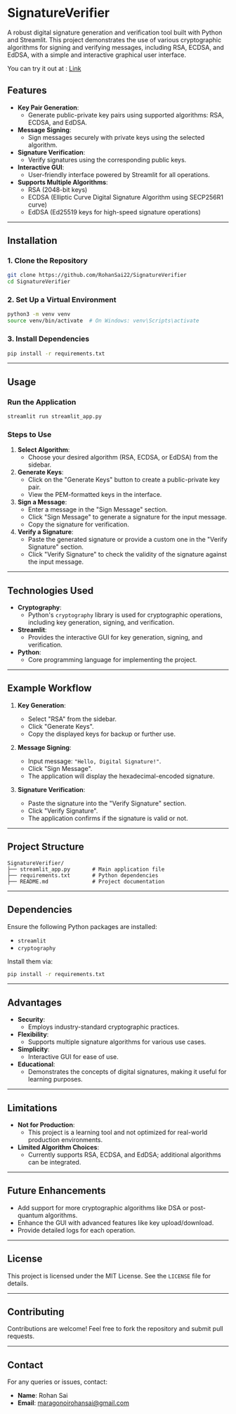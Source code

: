 
# **SignatureVerifier**

A robust digital signature generation and verification tool built with Python and Streamlit. This project demonstrates the use of various cryptographic algorithms for signing and verifying messages, including RSA, ECDSA, and EdDSA, with a simple and interactive graphical user interface.

You can try it out at : [Link](https://signatureverifier.streamlit.app/)

## **Features**
- **Key Pair Generation**:
  - Generate public-private key pairs using supported algorithms: RSA, ECDSA, and EdDSA.
- **Message Signing**:
  - Sign messages securely with private keys using the selected algorithm.
- **Signature Verification**:
  - Verify signatures using the corresponding public keys.
- **Interactive GUI**:
  - User-friendly interface powered by Streamlit for all operations.
- **Supports Multiple Algorithms**:
  - RSA (2048-bit keys)
  - ECDSA (Elliptic Curve Digital Signature Algorithm using SECP256R1 curve)
  - EdDSA (Ed25519 keys for high-speed signature operations)

---

## **Installation**

### **1. Clone the Repository**
```bash
git clone https://github.com/RohanSai22/SignatureVerifier
cd SignatureVerifier
```

### **2. Set Up a Virtual Environment**
```bash
python3 -m venv venv
source venv/bin/activate  # On Windows: venv\Scripts\activate
```

### **3. Install Dependencies**
```bash
pip install -r requirements.txt
```

---

## **Usage**

### **Run the Application**
```bash
streamlit run streamlit_app.py
```

### **Steps to Use**
1. **Select Algorithm**:
   - Choose your desired algorithm (RSA, ECDSA, or EdDSA) from the sidebar.
2. **Generate Keys**:
   - Click on the "Generate Keys" button to create a public-private key pair.
   - View the PEM-formatted keys in the interface.
3. **Sign a Message**:
   - Enter a message in the "Sign Message" section.
   - Click "Sign Message" to generate a signature for the input message.
   - Copy the signature for verification.
4. **Verify a Signature**:
   - Paste the generated signature or provide a custom one in the "Verify Signature" section.
   - Click "Verify Signature" to check the validity of the signature against the input message.

---

## **Technologies Used**
- **Cryptography**:
  - Python's `cryptography` library is used for cryptographic operations, including key generation, signing, and verification.
- **Streamlit**:
  - Provides the interactive GUI for key generation, signing, and verification.
- **Python**:
  - Core programming language for implementing the project.

---

## **Example Workflow**

1. **Key Generation**:
   - Select "RSA" from the sidebar.
   - Click "Generate Keys".
   - Copy the displayed keys for backup or further use.

2. **Message Signing**:
   - Input message: `"Hello, Digital Signature!"`.
   - Click "Sign Message".
   - The application will display the hexadecimal-encoded signature.

3. **Signature Verification**:
   - Paste the signature into the "Verify Signature" section.
   - Click "Verify Signature".
   - The application confirms if the signature is valid or not.

---

## **Project Structure**

```
SignatureVerifier/
├── streamlit_app.py       # Main application file
├── requirements.txt       # Python dependencies
├── README.md              # Project documentation
```

---

## **Dependencies**
Ensure the following Python packages are installed:
- `streamlit`
- `cryptography`

Install them via:
```bash
pip install -r requirements.txt
```

---

## **Advantages**
- **Security**:
  - Employs industry-standard cryptographic practices.
- **Flexibility**:
  - Supports multiple signature algorithms for various use cases.
- **Simplicity**:
  - Interactive GUI for ease of use.
- **Educational**:
  - Demonstrates the concepts of digital signatures, making it useful for learning purposes.

---

## **Limitations**
- **Not for Production**:
  - This project is a learning tool and not optimized for real-world production environments.
- **Limited Algorithm Choices**:
  - Currently supports RSA, ECDSA, and EdDSA; additional algorithms can be integrated.

---

## **Future Enhancements**
- Add support for more cryptographic algorithms like DSA or post-quantum algorithms.
- Enhance the GUI with advanced features like key upload/download.
- Provide detailed logs for each operation.

---

## **License**
This project is licensed under the MIT License. See the `LICENSE` file for details.

---

## **Contributing**
Contributions are welcome! Feel free to fork the repository and submit pull requests.

---

## **Contact**
For any queries or issues, contact:
- **Name**: Rohan Sai
- **Email**: maragonoirohansai@gmail.com

